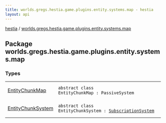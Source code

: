 ```yaml
---
title: worlds.gregs.hestia.game.plugins.entity.systems.map - hestia
layout: api
---
```


<div class='api-docs-breadcrumbs'><a href="../index.html">hestia</a> / <a href="./index.html">worlds.gregs.hestia.game.plugins.entity.systems.map</a></div>

## Package worlds.gregs.hestia.game.plugins.entity.systems.map

### Types

<table class="api-docs-table">
<tbody>
<tr>
<td markdown="1">

<a href="-entity-chunk-map/index.html">EntityChunkMap</a>


</td>
<td markdown="1">
<div class="signature"><code><span class="keyword">abstract</span> <span class="keyword">class </span><span class="identifier">EntityChunkMap</span>&nbsp;<span class="symbol">:</span>&nbsp;<span class="identifier">PassiveSystem</span></code></div>

</td>
</tr>
<tr>
<td markdown="1">

<a href="-entity-chunk-system/index.html">EntityChunkSystem</a>


</td>
<td markdown="1">
<div class="signature"><code><span class="keyword">abstract</span> <span class="keyword">class </span><span class="identifier">EntityChunkSystem</span>&nbsp;<span class="symbol">:</span>&nbsp;<a href="../worlds.gregs.hestia.game.api/-subscription-system/index.html"><span class="identifier">SubscriptionSystem</span></a></code></div>

</td>
</tr>
</tbody>
</table>
